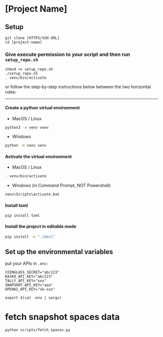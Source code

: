 # [Project Name]

## Setup

```
git clone [HTTPS/SSH URL]
cd [project-name]
```

### Give execute permission to your script and then run `setup_repo.sh`

```
chmod +x setup_repo.sh
./setup_repo.sh
. venv/bin/activate
```

or follow the step-by-step instructions below between the two horizontal rules:

---

#### Create a python virtual environment

- MacOS / Linux

```bash
python3 -m venv venv
```

- Windows

```bash
python -m venv venv
```

#### Activate the virtual environment

- MacOS / Linux

```bash
. venv/bin/activate
```

- Windows (in Command Prompt, NOT Powershell)

```bash
venv\Scripts\activate.bat
```

#### Install toml

```
pip install toml
```

#### Install the project in editable mode

```bash
pip install -e ".[dev]"
```

## Set up the environmental variables

put your APIs in `.env`:

```
COINGLASS_SECRET="abc123"
KAIKO_API_KEY="abc123"
TALLY_API_KEY="xxx"
SNAPSHOT_API_KEY="aaa"
OPENAI_API_KEY="sk-xxx"
```

```
export $(cat .env | xargs)
```

# fetch snapshot spaces data

```
python scripts/fetch_spaces.py
```
